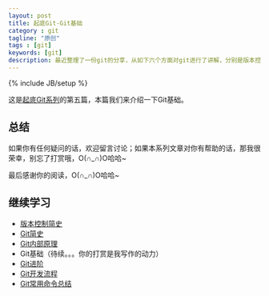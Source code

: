 ```yaml
---
layout: post
title: 起底Git-Git基础
category : git
tagline: "原创"
tags : [git]
keywords: [git]
description: 最近整理了一份git的分享，从如下六个方面对git进行了讲解，分别是版本控制简史，Git简史，Git内部原理，Git基础，Git进阶，Git开发流程
---
```

{% include JB/setup %}

这是[起底Git系列](http://yanhaijing.com/git/2017/01/19/deep-git-0/)的第五篇，本篇我们来介绍一下Git基础。

## 总结
如果你有任何疑问的话，欢迎留言讨论；如果本系列文章对你有帮助的话，那我很荣幸，别忘了打赏哦，O(∩_∩)O哈哈~

最后感谢你的阅读，O(∩_∩)O哈哈~

## 继续学习
- [版本控制简史](http://yanhaijing.com/git/2017/01/19/deep-git-1/)
- [Git简史](http://yanhaijing.com/git/2017/01/19/deep-git-2/)
- [Git内部原理](http://yanhaijing.com/git/2017/02/08/deep-git-3/)
- Git基础（待续。。。你的打赏是我写作的动力）
- [Git进阶](http://yanhaijing.com/git/2017/02/09/deep-git-5/)
- [Git开发流程](http://yanhaijing.com/git/2017/02/09/deep-git-6/)
- [Git常用命令总结](http://yanhaijing.com/git/2014/11/01/my-git-note/)

